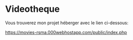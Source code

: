 # Videotheque

Vous trouverez mon projet héberger avec le lien ci-dessous:

https://movies-rsma.000webhostapp.com/public/index.php

